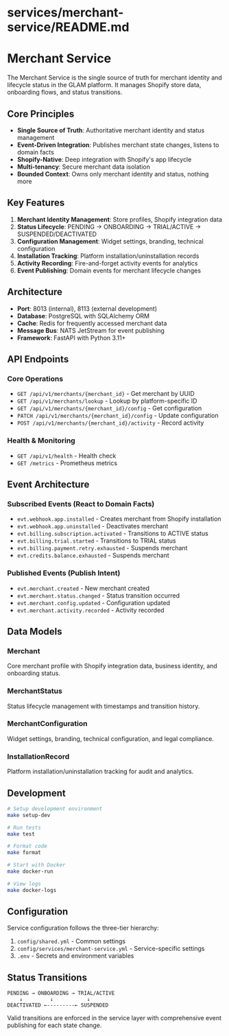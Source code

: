 # services/merchant-service/README.md
# Merchant Service

The Merchant Service is the single source of truth for merchant identity and lifecycle status in the GLAM platform. It manages Shopify store data, onboarding flows, and status transitions.

## Core Principles

- **Single Source of Truth**: Authoritative merchant identity and status management
- **Event-Driven Integration**: Publishes merchant state changes, listens to domain facts
- **Shopify-Native**: Deep integration with Shopify's app lifecycle
- **Multi-tenancy**: Secure merchant data isolation
- **Bounded Context**: Owns only merchant identity and status, nothing more

## Key Features

1. **Merchant Identity Management**: Store profiles, Shopify integration data
2. **Status Lifecycle**: PENDING → ONBOARDING → TRIAL/ACTIVE → SUSPENDED/DEACTIVATED
3. **Configuration Management**: Widget settings, branding, technical configuration
4. **Installation Tracking**: Platform installation/uninstallation records
5. **Activity Recording**: Fire-and-forget activity events for analytics
6. **Event Publishing**: Domain events for merchant lifecycle changes

## Architecture

- **Port**: 8013 (internal), 8113 (external development)
- **Database**: PostgreSQL with SQLAlchemy ORM
- **Cache**: Redis for frequently accessed merchant data
- **Message Bus**: NATS JetStream for event publishing
- **Framework**: FastAPI with Python 3.11+

## API Endpoints

### Core Operations
- `GET /api/v1/merchants/{merchant_id}` - Get merchant by UUID
- `GET /api/v1/merchants/lookup` - Lookup by platform-specific ID
- `GET /api/v1/merchants/{merchant_id}/config` - Get configuration
- `PATCH /api/v1/merchants/{merchant_id}/config` - Update configuration
- `POST /api/v1/merchants/{merchant_id}/activity` - Record activity

### Health & Monitoring
- `GET /api/v1/health` - Health check
- `GET /metrics` - Prometheus metrics

## Event Architecture

### Subscribed Events (React to Domain Facts)
- `evt.webhook.app.installed` - Creates merchant from Shopify installation
- `evt.webhook.app.uninstalled` - Deactivates merchant
- `evt.billing.subscription.activated` - Transitions to ACTIVE status
- `evt.billing.trial.started` - Transitions to TRIAL status
- `evt.billing.payment.retry.exhausted` - Suspends merchant
- `evt.credits.balance.exhausted` - Suspends merchant

### Published Events (Publish Intent)
- `evt.merchant.created` - New merchant created
- `evt.merchant.status.changed` - Status transition occurred
- `evt.merchant.config.updated` - Configuration updated
- `evt.merchant.activity.recorded` - Activity recorded

## Data Models

### Merchant
Core merchant profile with Shopify integration data, business identity, and onboarding status.

### MerchantStatus
Status lifecycle management with timestamps and transition history.

### MerchantConfiguration  
Widget settings, branding, technical configuration, and legal compliance.

### InstallationRecord
Platform installation/uninstallation tracking for audit and analytics.

## Development

```bash
# Setup development environment
make setup-dev

# Run tests
make test

# Format code
make format

# Start with Docker
make docker-run

# View logs
make docker-logs
```

## Configuration

Service configuration follows the three-tier hierarchy:
1. `config/shared.yml` - Common settings
2. `config/services/merchant-service.yml` - Service-specific settings  
3. `.env` - Secrets and environment variables

## Status Transitions

```
PENDING → ONBOARDING → TRIAL/ACTIVE
    ↓         ↓           ↓
DEACTIVATED ←---------← SUSPENDED
```

Valid transitions are enforced in the service layer with comprehensive event publishing for each state change.